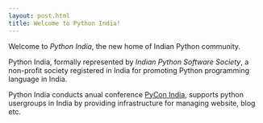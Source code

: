 ```yaml
---
layout: post.html
title: Welcome to Python India!
---
```


Welcome to *Python India*, the new home of Indian Python community.

Python India, formally represented by _Indian Python Software Society_, a non-profit society registered in India for promoting Python programming language in India.

Python India conducts anual conference [PyCon India](http://in.pycon.org/), supports python usergroups in India by providing infrastructure for managing website, blog etc.

